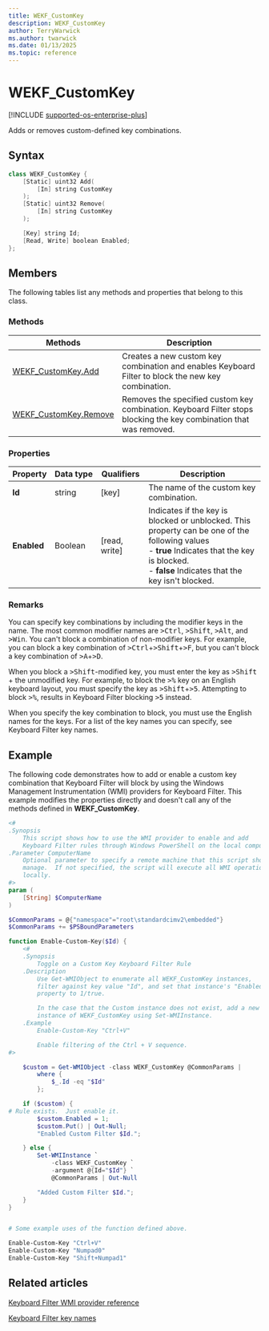 ```yaml
---
title: WEKF_CustomKey
description: WEKF_CustomKey
author: TerryWarwick
ms.author: twarwick
ms.date: 01/13/2025
ms.topic: reference
---
```



# WEKF_CustomKey

[!INCLUDE [supported-os-enterprise-plus](../../../includes/iot/supported-os-enterprise-plus.md)]

Adds or removes custom-defined key combinations.

## Syntax

```powershell
class WEKF_CustomKey {
    [Static] uint32 Add(
        [In] string CustomKey
    );
    [Static] uint32 Remove(
        [In] string CustomKey
    );

    [Key] string Id;
    [Read, Write] boolean Enabled;
};
```

## Members

The following tables list any methods and properties that belong to this class.

### Methods

| Methods | Description |
|---------|-------------|
| [WEKF_CustomKey.Add](wekf-customkeyadd.md) | Creates a new custom key combination and enables Keyboard Filter to block the new key combination. |
| [WEKF_CustomKey.Remove](wekf-customkeyremove.md) | Removes the specified custom key combination. Keyboard Filter stops blocking the key combination that was removed. |

### Properties

| Property | Data&nbsp;type | Qualifiers | Description  |
|----------|----------------|------------|--------------|
| **Id** | string | [key] | The name of the custom key combination. |
| **Enabled** | Boolean | [read, write] | Indicates if the key is blocked or unblocked. This property can be one of the following values </br>- **true**  Indicates that the key is blocked.</br>- **false** Indicates that the key isn't blocked. |

### Remarks

You can specify key combinations by including the modifier keys in the name. The most common modifier names are <kbd>>Ctrl</kbd>, <kbd>>Shift</kbd>, <kbd>>Alt</kbd>, and <kbd>>Win</kbd>. You can't block a combination of non-modifier keys. For example, you can block a key combination of <kbd>>Ctrl</kbd>+<kbd>>Shift</kbd>+<kbd>>F</kbd>, but you can't block a key combination of <kbd>>A</kbd>+<kbd>>D</kbd>.

When you block a <kbd>>Shift</kbd>-modified key, you must enter the key as <kbd>>Shift</kbd> + the unmodified key. For example, to block the <kbd>>%</kbd> key on an English keyboard layout, you must specify the key as <kbd>>Shift</kbd>+<kbd>>5</kbd>. Attempting to block <kbd>>%</kbd>, results in Keyboard Filter blocking <kbd>>5</kbd> instead.

When you specify the key combination to block, you must use the English names for the keys. For a list of the key names you can specify, see Keyboard Filter key names.

## Example

The following code demonstrates how to add or enable a custom key combination that Keyboard Filter will block by using the Windows Management Instrumentation (WMI) providers for Keyboard Filter. This example modifies the properties directly and doesn't call any of the methods defined in **WEKF_CustomKey**.

```powershell
<#
.Synopsis
    This script shows how to use the WMI provider to enable and add
    Keyboard Filter rules through Windows PowerShell on the local computer.
.Parameter ComputerName
    Optional parameter to specify a remote machine that this script should
    manage.  If not specified, the script will execute all WMI operations
    locally.
#>
param (
    [String] $ComputerName
)

$CommonParams = @{"namespace"="root\standardcimv2\embedded"}
$CommonParams += $PSBoundParameters

function Enable-Custom-Key($Id) {
    <#
    .Synopsis
        Toggle on a Custom Key Keyboard Filter Rule
    .Description
        Use Get-WMIObject to enumerate all WEKF_CustomKey instances,
        filter against key value "Id", and set that instance's "Enabled"
        property to 1/true.

        In the case that the Custom instance does not exist, add a new
        instance of WEKF_CustomKey using Set-WMIInstance.
    .Example
        Enable-Custom-Key "Ctrl+V"

        Enable filtering of the Ctrl + V sequence.
#>

    $custom = Get-WMIObject -class WEKF_CustomKey @CommonParams |
        where {
            $_.Id -eq "$Id"
        };

    if ($custom) {
# Rule exists.  Just enable it.
        $custom.Enabled = 1;
        $custom.Put() | Out-Null;
        "Enabled Custom Filter $Id.";

    } else {
        Set-WMIInstance `
            -class WEKF_CustomKey `
            -argument @{Id="$Id"} `
            @CommonParams | Out-Null

        "Added Custom Filter $Id.";
    }
}


# Some example uses of the function defined above.

Enable-Custom-Key "Ctrl+V"
Enable-Custom-Key "Numpad0"
Enable-Custom-Key "Shift+Numpad1"
```

## Related articles

[Keyboard Filter WMI provider reference](keyboardfilter-wmi-provider-reference.md)

[Keyboard Filter key names](keyboardfilter-key-names.md)
